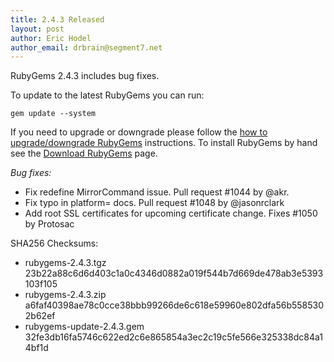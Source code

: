 ```yaml
---
title: 2.4.3 Released
layout: post
author: Eric Hodel
author_email: drbrain@segment7.net
---
```


RubyGems 2.4.3 includes bug fixes.

To update to the latest RubyGems you can run:

    gem update --system

If you need to upgrade or downgrade please follow the [how to upgrade/downgrade
RubyGems][upgrading] instructions.  To install RubyGems by hand see the
[Download RubyGems][download] page.

_Bug fixes:_

* Fix redefine MirrorCommand issue. Pull request #1044 by @akr.
* Fix typo in platform= docs.  Pull request #1048 by @jasonrclark
* Add root SSL certificates for upcoming certificate change.  Fixes #1050 by Protosac


SHA256 Checksums:

* rubygems-2.4.3.tgz  
  23b22a88c6d6d403c1a0c4346d0882a019f544b7d669de478ab3e5393103f105
* rubygems-2.4.3.zip  
  a6faf40398ae78c0cce38bbb99266de6c618e59960e802dfa56b5585302b62ef
* rubygems-update-2.4.3.gem  
  32fe3db16fa5746c622ed2c6e865854a3ec2c19c5fe566e325338dc84a14bf1d


[download]: https://rubygems.org/pages/download
[upgrading]: http://rubygems.rubyforge.org/rubygems-update/UPGRADING_rdoc.html

